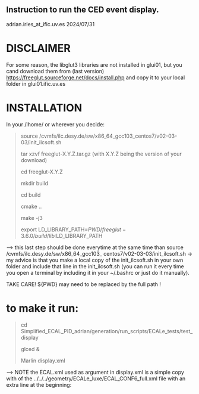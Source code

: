 ## Instruction to run the CED event display.
adrian.irles_at_ific.uv.es
2024/07/31

# DISCLAIMER

For some reason, the libglut3 libraries are not installed in glui01, but you cand download them from (last version) https://freeglut.sourceforge.net/docs/install.php and copy it to your local folder in glui01.ific.uv.es


# INSTALLATION

In your /lhome/ or wherever you decide:

> source /cvmfs/ilc.desy.de/sw/x86_64_gcc103_centos7/v02-03-03/init_ilcsoft.sh
> 
> tar xzvf freeglut-X.Y.Z.tar.gz (with X.Y.Z being the version of your download)
> 
> cd freeglut-X.Y.Z
> 
> mkdir build
> 
> cd build
> 
> cmake ..
> 
> make -j3
> 
> export LD_LIBRARY_PATH=${PWD}/freeglut-3.6.0/build/lib:$LD_LIBRARY_PATH
> 

--> this last step should be done everytime at the same time than source /cvmfs/ilc.desy.de/sw/x86_64_gcc103_
centos7/v02-03-03/init_ilcsoft.sh -> my  advice is that you make a local copy of        the init_ilcsoft.sh in your  own folder and include that line in the init_ilcsoft.sh   (you can run it every time you open a terminal by including it in your ~/.bashrc or just do it manually).

TAKE CARE! ${PWD} may need to be replaced by the full path !


# to make it run:

> cd Simplified_ECAL_PID_adrian/generation/run_scripts/ECALe_tests/test_display
> 
> glced &
> 
> Marlin display.xml
> 

--> NOTE the ECAL.xml used as argument in display.xml is a simple copy with of the ../../../geometry/ECALe_luxe/ECAL_CONF6_full.xml file with an extra line	 at the beginning:

> <global detectorName="ECALe_LUXE" />
> 
